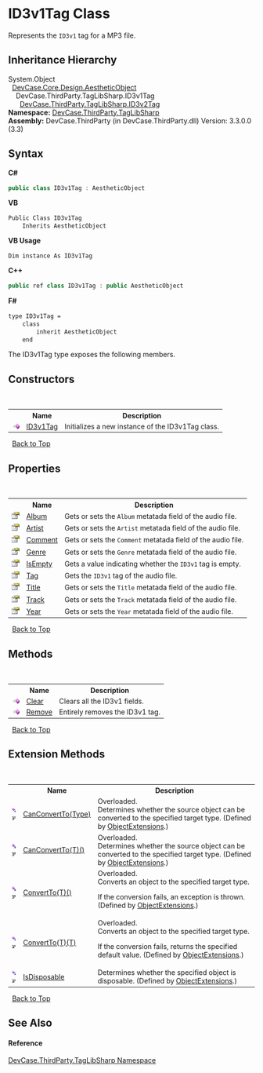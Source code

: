 # ID3v1Tag Class
 

Represents the `ID3v1` tag for a MP3 file.


## Inheritance Hierarchy
System.Object<br />&nbsp;&nbsp;<a href="T_DevCase_Core_Design_AestheticObject">DevCase.Core.Design.AestheticObject</a><br />&nbsp;&nbsp;&nbsp;&nbsp;DevCase.ThirdParty.TagLibSharp.ID3v1Tag<br />&nbsp;&nbsp;&nbsp;&nbsp;&nbsp;&nbsp;<a href="T_DevCase_ThirdParty_TagLibSharp_ID3v2Tag">DevCase.ThirdParty.TagLibSharp.ID3v2Tag</a><br />
**Namespace:**&nbsp;<a href="N_DevCase_ThirdParty_TagLibSharp">DevCase.ThirdParty.TagLibSharp</a><br />**Assembly:**&nbsp;DevCase.ThirdParty (in DevCase.ThirdParty.dll) Version: 3.3.0.0 (3.3)

## Syntax

**C#**<br />
``` C#
public class ID3v1Tag : AestheticObject
```

**VB**<br />
``` VB
Public Class ID3v1Tag
	Inherits AestheticObject
```

**VB Usage**<br />
``` VB Usage
Dim instance As ID3v1Tag
```

**C++**<br />
``` C++
public ref class ID3v1Tag : public AestheticObject
```

**F#**<br />
``` F#
type ID3v1Tag =  
    class
        inherit AestheticObject
    end
```

The ID3v1Tag type exposes the following members.


## Constructors
&nbsp;<table><tr><th></th><th>Name</th><th>Description</th></tr><tr><td>![Public method](media/pubmethod.gif "Public method")</td><td><a href="M_DevCase_ThirdParty_TagLibSharp_ID3v1Tag__ctor">ID3v1Tag</a></td><td>
Initializes a new instance of the ID3v1Tag class.</td></tr></table>&nbsp;
<a href="#id3v1tag-class">Back to Top</a>

## Properties
&nbsp;<table><tr><th></th><th>Name</th><th>Description</th></tr><tr><td>![Public property](media/pubproperty.gif "Public property")</td><td><a href="P_DevCase_ThirdParty_TagLibSharp_ID3v1Tag_Album">Album</a></td><td>
Gets or sets the `Album` metatada field of the audio file.</td></tr><tr><td>![Public property](media/pubproperty.gif "Public property")</td><td><a href="P_DevCase_ThirdParty_TagLibSharp_ID3v1Tag_Artist">Artist</a></td><td>
Gets or sets the `Artist` metatada field of the audio file.</td></tr><tr><td>![Public property](media/pubproperty.gif "Public property")</td><td><a href="P_DevCase_ThirdParty_TagLibSharp_ID3v1Tag_Comment">Comment</a></td><td>
Gets or sets the `Comment` metatada field of the audio file.</td></tr><tr><td>![Public property](media/pubproperty.gif "Public property")</td><td><a href="P_DevCase_ThirdParty_TagLibSharp_ID3v1Tag_Genre">Genre</a></td><td>
Gets or sets the `Genre` metatada field of the audio file.</td></tr><tr><td>![Public property](media/pubproperty.gif "Public property")</td><td><a href="P_DevCase_ThirdParty_TagLibSharp_ID3v1Tag_IsEmpty">IsEmpty</a></td><td>
Gets a value indicating whether the `ID3v1` tag is empty.</td></tr><tr><td>![Public property](media/pubproperty.gif "Public property")</td><td><a href="P_DevCase_ThirdParty_TagLibSharp_ID3v1Tag_Tag">Tag</a></td><td>
Gets the `ID3v1` tag of the audio file.</td></tr><tr><td>![Public property](media/pubproperty.gif "Public property")</td><td><a href="P_DevCase_ThirdParty_TagLibSharp_ID3v1Tag_Title">Title</a></td><td>
Gets or sets the `Title` metatada field of the audio file.</td></tr><tr><td>![Public property](media/pubproperty.gif "Public property")</td><td><a href="P_DevCase_ThirdParty_TagLibSharp_ID3v1Tag_Track">Track</a></td><td>
Gets or sets the `Track` metatada field of the audio file.</td></tr><tr><td>![Public property](media/pubproperty.gif "Public property")</td><td><a href="P_DevCase_ThirdParty_TagLibSharp_ID3v1Tag_Year">Year</a></td><td>
Gets or sets the `Year` metatada field of the audio file.</td></tr></table>&nbsp;
<a href="#id3v1tag-class">Back to Top</a>

## Methods
&nbsp;<table><tr><th></th><th>Name</th><th>Description</th></tr><tr><td>![Public method](media/pubmethod.gif "Public method")</td><td><a href="M_DevCase_ThirdParty_TagLibSharp_ID3v1Tag_Clear">Clear</a></td><td>
Clears all the ID3v1 fields.</td></tr><tr><td>![Public method](media/pubmethod.gif "Public method")</td><td><a href="M_DevCase_ThirdParty_TagLibSharp_ID3v1Tag_Remove">Remove</a></td><td>
Entirely removes the ID3v1 tag.</td></tr></table>&nbsp;
<a href="#id3v1tag-class">Back to Top</a>

## Extension Methods
&nbsp;<table><tr><th></th><th>Name</th><th>Description</th></tr><tr><td>![Public Extension Method](media/pubextension.gif "Public Extension Method")![Code example](media/CodeExample.png "Code example")</td><td><a href="M_DevCase_Core_Extensions_Object_ObjectExtensions_CanConvertTo">CanConvertTo(Type)</a></td><td>Overloaded.  
Determines whether the source object can be converted to the specified target type.
 (Defined by <a href="T_DevCase_Core_Extensions_Object_ObjectExtensions">ObjectExtensions</a>.)</td></tr><tr><td>![Public Extension Method](media/pubextension.gif "Public Extension Method")![Code example](media/CodeExample.png "Code example")</td><td><a href="M_DevCase_Core_Extensions_Object_ObjectExtensions_CanConvertTo__1">CanConvertTo(T)()</a></td><td>Overloaded.  
Determines whether the source object can be converted to the specified target type.
 (Defined by <a href="T_DevCase_Core_Extensions_Object_ObjectExtensions">ObjectExtensions</a>.)</td></tr><tr><td>![Public Extension Method](media/pubextension.gif "Public Extension Method")![Code example](media/CodeExample.png "Code example")</td><td><a href="M_DevCase_Core_Extensions_Object_ObjectExtensions_ConvertTo__1">ConvertTo(T)()</a></td><td>Overloaded.  
Converts an object to the specified target type. 

 If the conversion fails, an exception is thrown.
 (Defined by <a href="T_DevCase_Core_Extensions_Object_ObjectExtensions">ObjectExtensions</a>.)</td></tr><tr><td>![Public Extension Method](media/pubextension.gif "Public Extension Method")![Code example](media/CodeExample.png "Code example")</td><td><a href="M_DevCase_Core_Extensions_Object_ObjectExtensions_ConvertTo__1_1">ConvertTo(T)(T)</a></td><td>Overloaded.  
Converts an object to the specified target type. 

 If the conversion fails, returns the specified default value.
 (Defined by <a href="T_DevCase_Core_Extensions_Object_ObjectExtensions">ObjectExtensions</a>.)</td></tr><tr><td>![Public Extension Method](media/pubextension.gif "Public Extension Method")![Code example](media/CodeExample.png "Code example")</td><td><a href="M_DevCase_Core_Extensions_Object_ObjectExtensions_IsDisposable">IsDisposable</a></td><td>
Determines whether the specified object is disposable.
 (Defined by <a href="T_DevCase_Core_Extensions_Object_ObjectExtensions">ObjectExtensions</a>.)</td></tr></table>&nbsp;
<a href="#id3v1tag-class">Back to Top</a>

## See Also


#### Reference
<a href="N_DevCase_ThirdParty_TagLibSharp">DevCase.ThirdParty.TagLibSharp Namespace</a><br />